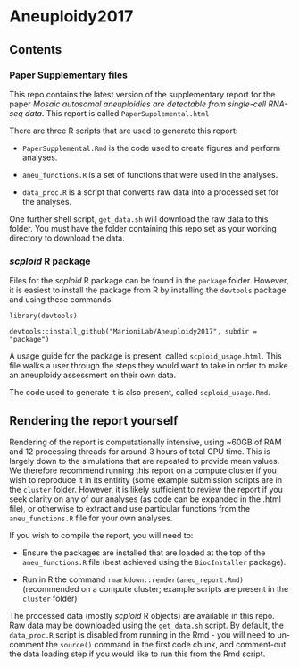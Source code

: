 # Aneuploidy2017

## Contents

### Paper Supplementary files

This repo contains the latest version of the supplementary report for the paper *Mosaic autosomal aneuploidies are detectable from single-cell RNA-seq data*. This report is called `PaperSupplemental.html`

There are three R scripts that are used to generate this report:

* `PaperSupplemental.Rmd` is the code used to create figures and perform analyses.

* `aneu_functions.R` is a set of functions that were used in the analyses.

* `data_proc.R` is a script that converts raw data into a processed set for the analyses.

One further shell script, `get_data.sh` will download the raw data to this folder. You must have the folder containing this repo set as your working directory to download the data.

### *scploid* R package

Files for the *scploid* R package can be found in the `package` folder. However, it is easiest to install the package from R by installing the `devtools` package and using these commands:

`library(devtools)`

`devtools::install_github("MarioniLab/Aneuploidy2017", subdir = "package")`

A usage guide for the package is present, called `scploid_usage.html`. This file walks a user through the steps they would want to take in order to make an aneuploidy assessment on their own data.

The code used to generate it is also present, called `scploid_usage.Rmd`.

## Rendering the report yourself

Rendering of the report is computationally intensive, using ~60GB of RAM and 12 processing threads for around 3 hours of total CPU time. This is largely down to the simulations that are repeated to provide mean values. We therefore recommend running this report on a compute cluster if you wish to reproduce it in its entirity (some example submission scripts are in the `cluster` folder. However, it is likely sufficient to review the report if you seek clarity on any of our analyses (as code can be expanded in the .html file), or otherwise to extract and use particular functions from the `aneu_functions.R` file for your own analyses.

If you wish to compile the report, you will need to:

* Ensure the packages are installed that are loaded at the top of the `aneu_functions.R` file (best achieved using the `BiocInstaller` package).

* Run in R the command `rmarkdown::render(aneu_report.Rmd)` (recommended on a compute cluster; example scripts are present in the `cluster` folder)

The processed data (mostly *scploid* R objects) are available in this repo. Raw data may be downloaded using the `get_data.sh` script. By default, the `data_proc.R` script is disabled from running in the Rmd - you will need to un-comment the `source()` command in the first code chunk, and comment-out the data loading step if you would like to run this from the Rmd script.
